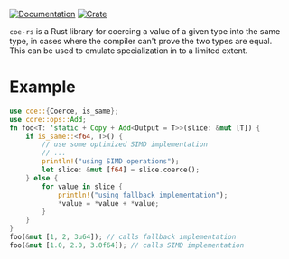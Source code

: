 [![Documentation](https://docs.rs/coe-rs/badge.svg)](https://docs.rs/coe-rs)
[![Crate](https://img.shields.io/crates/v/coe-rs.svg)](https://crates.io/crates/coe-rs)

`coe-rs` is a Rust library for coercing a value of a given type into the same type, in cases
where the compiler can't prove the two types are equal.  
This can be used to emulate specialization in to a limited extent.

# Example

```rs
use coe::{Coerce, is_same};
use core::ops::Add;
fn foo<T: 'static + Copy + Add<Output = T>>(slice: &mut [T]) {
    if is_same::<f64, T>() {
        // use some optimized SIMD implementation
        // ...
        println!("using SIMD operations");
        let slice: &mut [f64] = slice.coerce();
    } else {
        for value in slice {
            println!("using fallback implementation");
            *value = *value + *value;
        }
    }
}
foo(&mut [1, 2, 3u64]); // calls fallback implementation
foo(&mut [1.0, 2.0, 3.0f64]); // calls SIMD implementation
```
